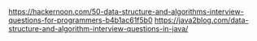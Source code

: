 https://hackernoon.com/50-data-structure-and-algorithms-interview-questions-for-programmers-b4b1ac61f5b0
https://java2blog.com/data-structure-and-algorithm-interview-questions-in-java/

